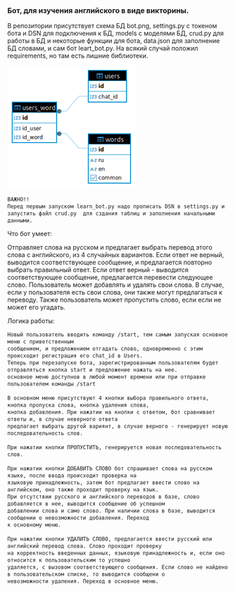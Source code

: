 ### Бот, для изучения английского в виде викторины.
В репозитории присутствует схема БД bot.png, settings.py с токеном бота и DSN для подключения к БД, models с моделями БД, crud.py для работы в БД и некоторые функции для бота, data.json для заполнение БД словами, и сам бот leart_bot.py. На всякий случай положил requirements, но там есть лишние библиотеки.

![alt texst](bot.png)

    ВАЖНО!!
    Перед первым запуском learn_bot.py надо прописать DSN в settings.py и запустить файл crud.py  для сздания таблиц и заполнения начальными данными.

Что бот умеет:

Отправляет слова на русском и предлагает выбрать перевод этого слова с английского, из 4 случайных вариантов.
Если ответ не верный, выводится соответствующее сообщение, и предлагается повторно выбрать правильный
ответ. Если ответ верный - выводится соответствующее сообщение, предлагается перевести следующее слово.
Пользователь может добавлять и удалять свои слова. В случае, если у пользователя есть свои слова, они также могут 
предлагаться к переводу. Также пользователь может пропустить слово, если если не может его угадать.


Логика работы:

    Новый пользователь вводить команду /start, тем самым запуская основное меню с приветственным
    сообщением, и предложением отгадать слово, одновременно с этим происходит регистрация его chat_id в Users. 
    Теперь при перезапуске бота, зарегистрированным пользователям будет отправляться кнопка start и предложение нажать на нее. 
    основное меню доступнов в любой момент времени или при отправке пользователем команды /start
    
    В основном меню присутствуют 4 кнопки выбора правильного ответа, кнопка пропуска слова, кнопка удаления слова,
    кнопка добавления. При нажатии на кнопки с ответом, бот сравнивает ответы и, в случае неверного ответа
    предлагает выбрать другой вариянт, в случае верного - генерирует новую последовательность слов.
    
    При нажатии кнопки ПРОПУСТИТЬ, генерируется новая последовательность слов.
    
    При нажатии кнопки ДОБАВИТЬ СЛОВО бот спрашивает слова на русском языке, после ввода происходит проверка на
    языковую принадлежность, затем бот предлагает ввести слово на английском, оно также проходит проверку на язык.
    При отсутствии русского и английского переводов в базе, слово добавляется в нее, выводится сообщение об успешном
    добавлении слова и само слово. При наличии слова в базе, выводится сообщении о невозможности добавления. Переход
    к основному меню.
    
    При нажатии кнопки УДАЛИТЬ СЛОВО, предлагается ввести русский или английский перевод слова. Слово проходит проверку 
    на корректность введенных данных, языковую принадлежность и, если оно относится к пользовательским то успешно
    удаляется, с вызовом соответствующего сообщения. Если слово не найдено в пользовательском списке, то выводится сообщени о 
    невозможности удаления. Переход в основное меню.








